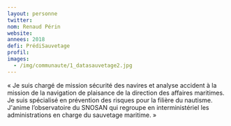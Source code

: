 ```yaml
---
layout: personne
twitter: 
nom: Renaud Périn
website:
annees: 2018
defi: PrédiSauvetage
profil: 
images:
  - /img/communaute/1_datasauvetage2.jpg
---
```


« Je suis chargé de mission sécurité des navires et analyse
accident à la mission de la navigation de plaisance de la direction
des affaires maritimes. Je suis spécialisé en prévention des risques pour
la filière du nautisme. J'anime l’observatoire du SNOSAN qui regroupe
en interministériel les administrations en charge du sauvetage
maritime. »

